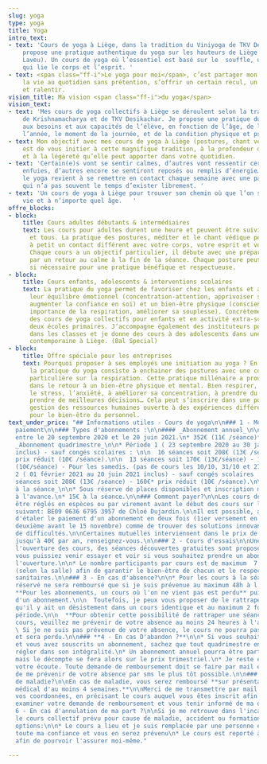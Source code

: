 ```yaml
---
slug: yoga
type: yoga
title: Yoga
intro_text:
- text: 'Cours de yoga à Liège, dans la tradition du Viniyoga de TKV Desikachar. Je
    propose une pratique authentique du yoga sur les hauteurs de Liège (Cointe et
    Laveu). Un cours de yoga où l’essentiel est basé sur le  souffle, une respiration
    qui lie le corps et l’esprit. '
- text: <span class="ff-i">Le yoga pour moi</span>, c’est partager mon regard sur
    la vie au quotidien sans prétention, s’offrir un certain recul, un peu de hauteur
    et ralentir.
vision_title: Ma vision <span class="ff-i">du yoga</span>
vision_text:
- text: 'Mes cours de yoga collectifs à Liège se déroulent selon la tradition de l’enseignement
    de Krishnamacharya et de TKV Desikachar. Je propose une pratique du yoga qui s’adapte
    aux besoins et aux capacités de l’élève, en fonction de l’âge, de la période de
    l’année, le moment de la journée, et de la condition physique et psychique. '
- text: Mon objectif avec mes cours de yoga à Liège (postures, chant védique et méditation)
    est de vous initier à cette magnifique tradition, à la profondeur de son apport
    et à la légèreté qu’elle peut apporter dans votre quotidien.
- text: 'Certain(e)s vont se sentir calmes, d’autres vont ressentir certaines émotions
    enfuies, d’autres encore se sentiront reposés ou remplis d’énergie… Pratiquer
    le yoga revient à se remettre en contact chaque semaine avec une partie de soi
    qui n’a pas souvent le temps d’exister librement. '
- text: 'Un cours de yoga à Liège pour trouver son chemin où que l’on soit dans la
    vie et à n’importe quel âge.   '
offre_blocks:
- block:
    title: Cours adultes débutants & intermédiaires
    text: Les cours pour adultes durent une heure et peuvent être suivis par toutes
      et tous. La pratique des postures, méditer et le chant védique permettent petit
      à petit un contact différent avec votre corps, votre esprit et votre respiration.
      Chaque cours a un objectif particulier, il débute avec une préparation et termine
      par un retour au calme à la fin de la séance. Chaque posture peut être adaptée
      si nécessaire pour une pratique bénéfique et respectueuse.
- block:
    title: Cours enfants, adolescents & interventions scolaires
    text: La pratique du yoga permet de favoriser chez les enfants et adolescents
      leur équilibre émotionnel (concentration-attention, apprivoiser ses émotions,
      augmenter la confiance en soi) et un bien-être physique (conscience de son corps,
      importance de la respiration, améliorer sa souplesse). Concrètement, j’organise
      des cours de yoga collectifs pour enfants et en activité extra-scolaire dans
      deux écoles primaires. J’accompagne également des instituteurs pour une sensibilisation
      dans les classes et je donne des cours à des adolescents dans une école de danse
      contemporaine à Liège. (Bal Special)
- block:
    title: Offre spéciale pour les entreprises
    text: Pourquoi proposer à ses employés une initiation au yoga ? En quelques mots,
      la pratique du yoga consiste à enchainer des postures avec une concentration
      particulière sur la respiration. Cette pratique millénaire a prouvé son efficacité
      dans le retour à un bien-être physique et mental. Bien respirer, aider à gérer
      le stress, l’anxiété, à améliorer sa concentration, à prendre du recul pour
      prendre de meilleures décisions… Cela peut s’inscrire dans une politique de
      gestion des ressources humaines ouverte à des expériences différentes et constructive
      pour le bien-être du personnel.
text_under_price: "## Informations utiles - Cours de yoga\n\n### 1 - Modalités de
  paiement\n\n### Types d'abonnements :\n\n#### _Abonnement annuel_\n\n* 32 séances
  entre le 20 septembre 2020 et le 20 juin 2021.\n* 352€ (11€ /séance)**_._**\n\n####
  _Abonnement quadrimestre_\n\n* Période 1 ( 23 septembre 2020 au 30 janvier 2021
  inclus) - sauf congés scolaires : \n\n  16 séances soit 208€ (13€ /séance) - 160€*
  prix réduit (10€ /séance).\n\n  13 séances soit 170€ (13€/séance) - 130€* prix réduit
  (10€/séance) - Pour les samedis. (pas de cours les 10/10, 31/10 et 27/11)\n* Période
  2 ( 01 février 2021 au 20 juin 2021 inclus) - sauf congés scolaires :              16
  séances soit 208€ (13€ /séance) - 160€* prix réduit (10€ /séance).\n\n#### _Cours
  à la séance_\n\n* Sous réserve de places disponibles et inscription minimum 24h
  à l'avance.\n* 15€ à la séance.\n\n### Comment payer?\n\nLes cours de yoga peuvent
  être réglés en espèces ou par virement avant le début des cours sur le compte IBAN
  suivant: BE09 0636 6795 3957 de Chloé Dujardin.\n\nIl est possible, après accord,
  d'étaler le paiement d'un abonnement en deux fois (1ier versement en septembre et
  deuxième avant le 15 novembre) comme de trouver des solutions innovantes an cas
  de difficultés.\n\nCertaines mutuelles interviennent dans le prix de l’abonnement
  jusqu'à 40€ par an, renseignez-vous.\n\n### 2 - Cours d'essais\n\nUne semaine avant
  l'ouverture des cours, des séances découvertes gratuites sont proposées pour que
  vous puissiez venir essayer et voir si vous souhaitez prendre un abonnement pour
  l'ouverture.\n\n* Le nombre participants par cours est de maximum  7 à 10 personnes
  (selon la salle) afin de garantir le bien-être de chacun et le respect des mesures
  sanitaires.\n\n### 3 - En cas d'absence?\n\n* Pour les cours à la séance, un cours
  réservé ne sera remboursé que si je suis prévenue au maximum 48h à l'avance.\n*
  **Pour les abonnements, un cours où l'on ne vient pas est perdu** puisqu'il s'agit
  d'un abonnement.\n\n  Toutefois, je peux vous proposer de le rattraper à condition
  qu'il y ait un désistement dans un cours identique et au maximum 2 fois sur la même
  période.\n\n  **Pour obtenir cette possibilité de rattraper une séance sur un autre
  cours, veuillez me prévenir de votre absence au moins 24 heures à l'avance par sms**.\n\n
  \ Si je ne suis pas prévenue de votre absence, le cours ne pourra pas être rattrapé
  et sera perdu.\n\n### **4 - En cas D'abandon ?**\n\n* Si vous souhaitez abandonner
  et vous avez souscrits un abonnement, sachez que tout quadrimestre entamé est à
  régler dans son intégralité.\n* Un abonnement annuel pourra être partiellement remboursé
  mais le décompte se fera alors sur le prix trimestriel.\n* Je reste évidemment à
  votre écoute. Toute demande de remboursement doit se faire par mail et il est impératif
  de me prévenir de votre absence par sms le plus tôt possible.\n\n### 5 - En cas
  de maladie?\n\nEn cas de maladie, vous serez remboursé **sur présentation d'un certificat
  médical d'au moins 4 semaines.**\n\nMerci de me transmettre par mail votre certificat,
  vos coordonnées, en précisant le cours auquel vous êtes inscrit afin que je puisse
  examiner votre demande de remboursement et vous tenir informé de ma décision.\n\n###
  6 - En cas d'annulation de ma part ?\n\nSi je me retrouve dans l'incapacité de donner
  le cours collectif prévu pour cause de maladie, accident ou formation, ... Deux
  options:\n\n* Le cours a lieu et je suis remplacée par une personne en qui j'accorde
  toute ma confiance et vous en serez prévenu\n* Le cours est reporté à une date ultérieure
  afin de pourvoir l'assurer moi-même."

---
```

